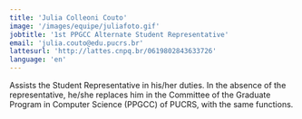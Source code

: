 ```yaml
---
title: 'Julia Colleoni Couto'
image: '/images/equipe/juliafoto.gif'
jobtitle: '1st PPGCC Alternate Student Representative'
email: 'julia.couto@edu.pucrs.br'
lattesurl: 'http://lattes.cnpq.br/0619802843633726'
language: 'en'
---
```


Assists the Student Representative in his/her duties. In the absence of the representative, he/she replaces him in the Committee of the Graduate Program in Computer Science (PPGCC) of PUCRS, with the same functions.
